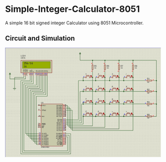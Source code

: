 # Simple-Integer-Calculator-8051
A simple 16 bit signed integer Calculator using 8051 Microcontroller.
## Circuit and Simulation
![Circuit Diagram](/Images/calculator8051.jpg)
